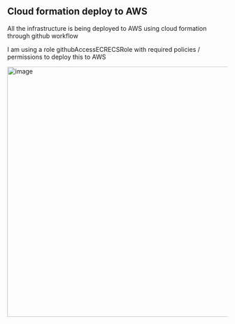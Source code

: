 ## Cloud formation deploy to AWS
All the infrastructure is being deployed to AWS using cloud formation through github workflow

I am using a role githubAccessECRECSRole with required policies / permissions to deploy this to AWS

<img width="893" height="572" alt="image" src="https://github.com/user-attachments/assets/97867d62-7c9c-4b72-95db-f7c091583991" />
